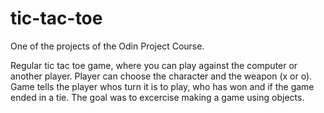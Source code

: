 # tic-tac-toe

One of the projects of the Odin Project Course.

Regular tic tac toe game, where you can play against the computer or another player. Player can choose the character and the weapon (x or o). 
Game tells the player whos turn it is to play, who has won and if the game ended in a tie. 
The goal was to excercise making a game using objects. 

